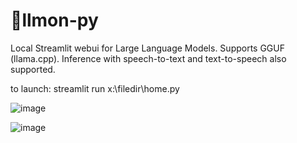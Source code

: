 # 🍋llmon-py

Local Streamlit webui for Large Language Models. Supports GGUF (llama.cpp). 
Inference with speech-to-text and text-to-speech also supported.

to launch: streamlit run x:\filedir\home.py 

![image](https://github.com/3eeps/llmon-py/assets/55860052/64576326-4397-4d2a-a4e0-0f25faaf34c5)

![image](https://github.com/3eeps/llmon-py/assets/55860052/2671f12d-eba2-48ad-a652-a422b38a6ae2)
